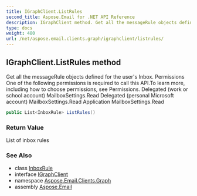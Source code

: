 ```yaml
---
title: IGraphClient.ListRules
second_title: Aspose.Email for .NET API Reference
description: IGraphClient method. Get all the messageRule objects defined for the users Inbox. Permissions One of the following permissions is required to call this API.To learn more including how to choose permissions see Permissions. Delegated work or school account MailboxSettings.Read Delegated personal Microsoft account MailboxSettings.Read Application MailboxSettings.Read
type: docs
weight: 480
url: /net/aspose.email.clients.graph/igraphclient/listrules/
---
```

## IGraphClient.ListRules method

Get all the messageRule objects defined for the user's Inbox. Permissions One of the following permissions is required to call this API.To learn more, including how to choose permissions, see Permissions. Delegated (work or school account) MailboxSettings.Read Delegated (personal Microsoft account) MailboxSettings.Read Application MailboxSettings.Read

```csharp
public List<InboxRule> ListRules()
```

### Return Value

List of inbox rules

### See Also

* class [InboxRule](../../../aspose.email.clients.exchange/inboxrule/)
* interface [IGraphClient](../)
* namespace [Aspose.Email.Clients.Graph](../../igraphclient/)
* assembly [Aspose.Email](../../../)


